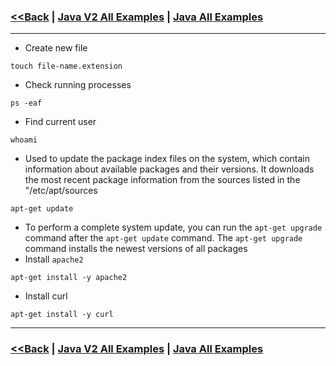 ### [<<Back](../README.md) | [Java V2 All Examples](https://github.com/avinashbabudonthu/java/blob/master/java-v2/README.md) | [Java All Examples](https://github.com/avinashbabudonthu/java/blob/master/README.md)
------
* Create new file
```
touch file-name.extension
```
* Check running processes
```
ps -eaf
```
* Find current user
```
whoami
```
* Used to update the package index files on the system, which contain information about available packages and their versions. It downloads the most recent package information from the sources listed in the "/etc/apt/sources
```
apt-get update
```
* To perform a complete system update, you can run the `apt-get upgrade` command after the `apt-get update` command. The `apt-get upgrade` command installs the newest versions of all packages
* Install `apache2`
```
apt-get install -y apache2
```
* Install curl
```
apt-get install -y curl
```
------
### [<<Back](../README.md) | [Java V2 All Examples](https://github.com/avinashbabudonthu/java/blob/master/java-v2/README.md) | [Java All Examples](https://github.com/avinashbabudonthu/java/blob/master/README.md)